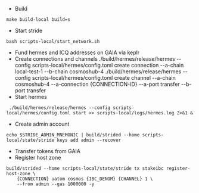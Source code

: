 * Build
```
make build-local build=s
```
* Start stride
```
bash scripts-local/start_network.sh
```
* Fund hermes and ICQ addresses on GAIA via keplr
* Create connections and channels
./build/hermes/release/hermes --config scripts-local/hermes/config.toml create connection --a-chain local-test-1 --b-chain cosmoshub-4
./build/hermes/release/hermes --config scripts-local/hermes/config.toml create channel --a-chain cosmoshub-4 --a-connection {CONNECTION-ID} --a-port transfer --b-port transfer
* Start hermes
```
 ./build/hermes/release/hermes --config scripts-local/hermes/config.toml start >> scripts-local/logs/hermes.log 2>&1 &
```
* Create admin account
```
echo $STRIDE_ADMIN_MNEMONIC | build/strided --home scripts-local/state/stride keys add admin --recover
```
* Transfer tokens from GAIA
* Register host zone
```
build/strided --home scripts-local/state/stride tx stakeibc register-host-zone \
    {CONNECTION} uatom cosmos {IBC_DENOM} {CHANNEL} 1 \
    --from admin --gas 1000000 -y
```
